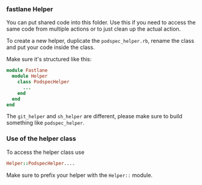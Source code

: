 ### fastlane Helper

You can put shared code into this folder. Use this if you need to access the same code from multiple actions or to just clean up the actual action.

To create a new helper, duplicate the `podspec_helper.rb`, rename the class and put your code inside the class.

Make sure it's structured like this:

```ruby
module Fastlane
  module Helper
    class PodspecHelper
      ...
    end
  end
end
```

The `git_helper` and `sh_helper` are different, please make sure to build something like `podspec_helper`.

### Use of the helper class

To access the helper class use

```ruby
Helper::PodspecHelper....
```

Make sure to prefix your helper with the `Helper::` module.
